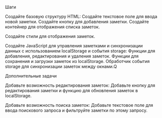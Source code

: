 Шаги

  Создайте базовую структуру HTML:
    Создайте текстовое поле для ввода новой заметки.
    Создайте кнопку для добавления заметки.
    Создайте контейнер для отображения списка заметок.

  Создайте стили для отображения заметок.

  Создайте JavaScript для управления заметками и синхронизации данных с использованием localStorage и события storage:
    Функции для добавления, редактирования и удаления заметок.
    Функции для сохранения и загрузки заметок из localStorage.
    Обработчик события storage для синхронизации заметок между окнами.Q


Дополнительные задачи

  Добавьте возможность редактирования заметок:
    Добавьте кнопку для редактирования заметки и функцию для обновления заметок в localStorage.
    
  Добавьте возможность поиска заметок:
    Добавьте текстовое поле для ввода поискового запроса и фильтруйте заметки по этому запросу.